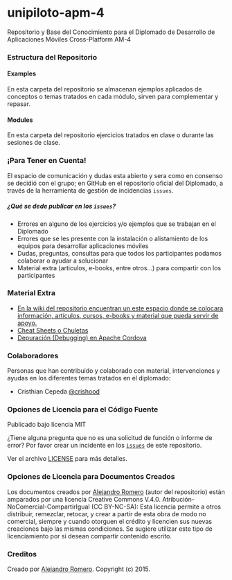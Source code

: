 # unipiloto-apm-4
Repositorio y Base del Conocimiento para el Diplomado de Desarrollo de Aplicaciones Móviles Cross-Platform AM-4

### Estructura del Repositorio
#### Examples
En esta carpeta del repositorio se almacenan ejemplos aplicados de conceptos o temas tratados en cada módulo, sirven para complementar y repasar.

#### Modules
En esta carpeta del repositorio ejercicios tratados en clase o durante las sesiones de clase.


### ¡Para Tener en Cuenta!

El espacio de comunicación y dudas esta abierto y sera como en consenso se decidió con el grupo; en GitHub en el repositorio oficial del Diplomado, a través de la herramienta de gestión de incidencias `issues`.

##### ¿Qué se dede publicar en los `issues`?
* Errores en alguno de los ejercicios y/o ejemplos que se trabajan en el Diplomado
* Errores que se les presente con la instalación o alistamiento de los equipos para desarrollar aplicaciones móviles
* Dudas, preguntas, consultas para que todos los participantes podamos colaborar o ayudar a solucionar
* Material extra (articulos, e-books, entre otros...) para compartir con los participantes

### Material Extra

* [En la wiki del repositorio encuentran un este espacio donde se colocara información, artículos, cursos, e-books y material que pueda servir de apoyo.](https://github.com/alejo8591/unipiloto-apm-4/wiki)
* [Cheat Sheets o Chuletas](https://github.com/alejo8591/unipiloto-apm-4/wiki/Cheat-Sheets)
* [Depuración (Debugging) en Apache Cordova](https://github.com/alejo8591/unipiloto-apm-4/wiki/Debugging-en-Apache-Cordova)


### Colaboradores

Personas que han contribuido y colaborado con material, intervenciones y ayudas en los diferentes temas tratados en el diplomado:

* Cristhian Cepeda [@crishood](https://github.com/crishood)


### Opciones de Licencia para el Código Fuente

Publicado bajo licencia MIT

¿Tiene alguna pregunta que no es una solicitud de función o informe de error? Por favor crear un incidente en los  [`issues`](https://github.com/alejo8591/unipiloto-apm-4/issues) de este repositorio.

Ver el archivo [LICENSE](https://github.com/alejo8591/unipiloto-apm-4/blob/master/LICENSE) para más detalles.

### Opciones de Licencia para Documentos Creados

Los documentos creados por [Alejandro Romero](http://www.linkedin.com/in/alejo8591) (autor del repositorio) están amparados por una licencia Creative Commons V.4.0. Atribución-NoComercial-CompartirIgual (CC BY-NC-SA): Esta licencia permite a otros distribuir, remezclar, retocar, y crear a partir de esta obra de modo no comercial, siempre y cuando otorguen el crédito y licencien sus nuevas creaciones bajo las mismas condiciones. Se sugiere utilizar este tipo de licenciamiento por si desean compartir contenido escrito.


### Creditos

Creado por [Alejandro Romero](http://www.linkedin.com/in/alejo8591). Copyright (c) 2015.

